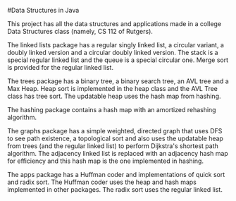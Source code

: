 #Data Structures in Java

This project has all the data structures and applications made in a college
Data Structures class (namely, CS 112 of Rutgers).

The linked lists package has a regular singly linked list, a circular variant, a
doubly linked version and a circular doubly linked version. The stack is a special 
regular linked list and the queue is a special circular one. Merge sort is provided
for the regular linked list.

The trees package has a binary tree, a binary search tree, an AVL tree and a Max Heap.
Heap sort is implemented in the heap class and the AVL Tree class has tree sort. The
updatable heap uses the hash map from hashing.

The hashing package contains a hash map with an amortized rehashing algorithm.

The graphs package has a simple weighted, directed graph that uses DFS to see path existence, 
a topological sort and also uses the updatable heap from trees (and the regular linked list) 
to perform Dijkstra's shortest path algorithm. The adjacency linked list is replaced with an
adjacency hash map for efficiency and this hash map is the one implemented in hashing.

The apps package has a Huffman coder and implementations of quick sort and radix sort.
The Huffman coder uses the heap and hash maps implemented in other packages. The radix
sort uses the regular linked list.